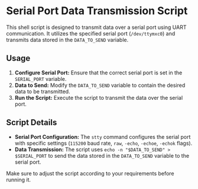 # Serial Port Data Transmission Script

This shell script is designed to transmit data over a serial port using UART communication. It utilizes the specified serial port (`/dev/ttymxc0`) and transmits data stored in the `DATA_TO_SEND` variable.

## Usage

1. **Configure Serial Port:** Ensure that the correct serial port is set in the `SERIAL_PORT` variable.
2. **Data to Send:** Modify the `DATA_TO_SEND` variable to contain the desired data to be transmitted.
3. **Run the Script:** Execute the script to transmit the data over the serial port.

## Script Details

- **Serial Port Configuration:** The `stty` command configures the serial port with specific settings (`115200` baud rate, `raw`, `-echo`, `-echoe`, `-echok` flags).
- **Data Transmission:** The script uses `echo -n "$DATA_TO_SEND" > $SERIAL_PORT` to send the data stored in the `DATA_TO_SEND` variable to the serial port.

Make sure to adjust the script according to your requirements before running it.
